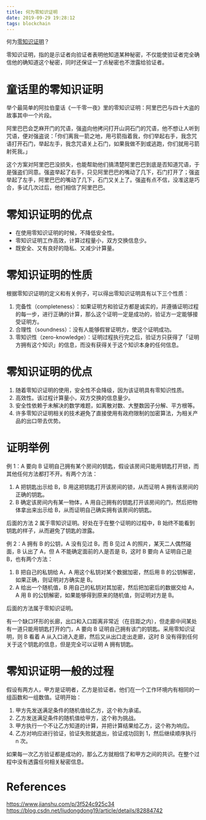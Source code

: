 ```yaml
---
title: 何为零知识证明
date: 2019-09-29 19:28:12
tags: blockchain
---
```


何为[零知识证明](https://baike.baidu.com/item/%E9%9B%B6%E7%9F%A5%E8%AF%86%E8%AF%81%E6%98%8E)？

<!-- more -->

零知识证明，指的是示证者向验证者表明他知道某种秘密，不仅能使验证者完全确信他的确知道这个秘密，同时还保证一丁点秘密也不泄露给验证者。

# 童话里的零知识证明

举个最简单的阿拉伯童话《一千零一夜》里的零知识证明：阿里巴巴与四十大盗的故事其中一个片段。

阿里巴巴会芝麻开门的咒语，强盗向他拷问打开山洞石门的咒语，他不想让人听到咒语，便对强盗说：「你们离我一箭之地，用弓箭指着我，你们举起右手，我念咒语打开石门，举起左手，我念咒语关上石门，如果我做不到或逃跑，你们就用弓箭射死我。」

这个方案对阿里巴巴没损失，也能帮助他们搞清楚阿里巴巴到底是否知道咒语，于是强盗们同意。强盗举起了右手，只见阿里巴巴的嘴动了几下，石门打开了；强盗举起了左手，阿里巴巴的嘴动了几下，石门又关上了。强盗有点不信，没准这是巧合，多试几次过后，他们相信了阿里巴巴。

# 零知识证明的优点

- 在使用零知识证明的时候，不降低安全性。
- 零知识证明工作高效，计算过程量小，双方交换信息少。
- 既安全、又有良好的隐私、又减少计算量。

# 零知识证明的性质

根据零知识证明的定义和有关例子，可以得出零知识证明具有以下三个性质：

1. 完备性（completeness）：如果证明方和验证方都是诚实的，并遵循证明过程的每一步，进行正确的计算，那么这个证明一定是成功的，验证方一定能够接受证明方。
2. 合理性（soundness）：没有人能够假冒证明方，使这个证明成功。
3. 零知识性（zero-knowledge）：证明过程执行完之后，验证方只获得了「证明方拥有这个知识」的信息，而没有获得关于这个知识本身的任何信息。

# 零知识证明的优点

1. 随着零知识证明的使用，安全性不会降级，因为该证明具有零知识性质。
2. 高效性。该过程计算量小，双方交换的信息量少。
3. 安全性依赖于未解决的数学难题，如离散对数、大整数因子分解、平方根等。
4. 许多零知识证明相关的技术避免了直接使用有政府限制的加密算法，为相关产品的出口带去优势。

# 证明举例

例 1：A 要向 B 证明自己拥有某个房间的钥匙，假设该房间只能用钥匙打开锁，而其他任何方法都打不开。有两个方法：

1. A 把钥匙出示给 B，B 用这把钥匙打开该房间的锁，从而证明 A 拥有该房间的正确的钥匙。
2. B 确定该房间内有某一物体，A 用自己拥有的钥匙打开该房间的门，然后把物体拿出来出示给 B，从而证明自己确实拥有该房间的钥匙。

后面的方法 2 属于零知识证明。好处在于在整个证明的过程中，B 始终不能看到钥匙的样子，从而避免了钥匙的泄露。

例 2：A 拥有 B 的公钥，A 没有见过 B，而 B 见过 A 的照片，某天二人偶然碰面，B 认出了 A，但 A 不能确定面前的人是否是 B，这时 B 要向 A 证明自己是 B，也有两个方法：

1. B 把自己的私钥给 A，A 用这个私钥对某个数据加密，然后用 B 的公钥解密，如果正确，则证明对方确实是 B。
2. A 给出一个随机值，B 用自己的私钥对其加密，然后把加密后的数据交给 A，A 用 B 的公钥解密，如果能够得到原来的随机值，则证明对方是 B。

后面的方法属于零知识证明。

有一个缺口环形的长廊，出口和入口距离非常近（在目距之内），但走廊中间某处有一道只能用钥匙打开的门，A 要向 B 证明自己拥有该门的钥匙。采用零知识证明，则 B 看着 A 从入口进入走廊，然后又从出口走出走廊，这时 B 没有得到任何关于这个钥匙的信息，但是完全可以证明 A 拥有钥匙。

# 零知识证明一般的过程

假设有两方人，甲方是证明者，乙方是验证者。他们在一个工作环境内有相同的一组函数和一组数值。证明开始：

1. 甲方先发送满足条件的随机值给乙方，这个称为承诺。
2. 乙方发送满足条件的随机值给甲方，这个称为挑战。
3. 甲方执行一个不让乙方知道的计算，并把计算结果给乙方，这个称为响应。
4. 乙方对响应进行验证，验证失败就退出，验证成功回到 1，然后继续顺序执行 n 次。

如果每一次乙方验证都是成功的，那么乙方就相信了和甲方之间的共识。在整个过程中没有透露任何相关秘密信息。

# References

https://www.jianshu.com/p/3f524c925c34
https://blog.csdn.net/liudongdong19/article/details/82884742
